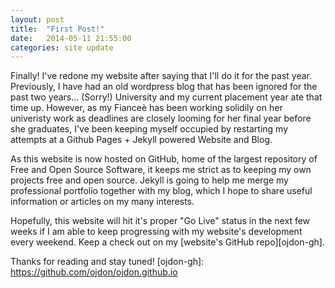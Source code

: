 ```yaml
---
layout: post
title:  "First Post!"
date:   2014-05-11 21:55:00
categories: site update
---
```


Finally! I've redone my website after saying that I'll do it for the past year. Previously, I have had an old wordpress blog that has been ignored for the past two years... (Sorry!) University and my current placement year ate that time up. However, as my Fianceè has been working solidily on her univeristy work as deadlines are closely looming for her final year before she graduates, I've been keeping myself occupied by restarting my attempts at a Github Pages + Jekyll powered Website and Blog. 

As this website is now hosted on GitHub, home of the largest repository of Free and Open Source Software, it keeps me strict as to keeping my own projects free and open source. Jekyll is going to help me merge my professional portfolio together with my blog, which I hope to share useful information or articles on my many interests. 

Hopefully, this website will hit it's proper "Go Live" status in the next few weeks if I am able to keep progressing with my website's development every weekend. Keep a check out on my [website's GitHub repo][ojdon-gh].

Thanks for reading and stay tuned!
[ojdon-gh]: https://github.com/ojdon/ojdon.github.io